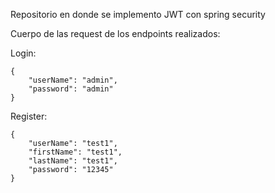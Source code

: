 Repositorio en donde se implemento JWT con spring security

Cuerpo de las request de los endpoints realizados:

Login:
```
{
    "userName": "admin",
    "password": "admin"
}
```

Register:
```
{
    "userName": "test1",
    "firstName": "test1",
    "lastName": "test1",
    "password": "12345"
}
```